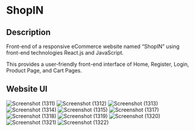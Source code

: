 # ShopIN

## Description
Front-end of a responsive eCommerce website named “ShopIN” using front-end technologies React.js and JavaScript.

This provides a user-friendly front-end interface of Home, Register, Login, Product Page, and Cart Pages.

## Website UI

![Screenshot (1311)](https://user-images.githubusercontent.com/102828957/177046954-fa684b48-d167-45e6-a232-d928f8c7e866.png)
![Screenshot (1312)](https://user-images.githubusercontent.com/102828957/177553954-e93bf965-84ca-41bc-b61f-0e1f1a025cac.png)
![Screenshot (1313)](https://user-images.githubusercontent.com/102828957/177554073-188df793-f37a-4561-a0ef-1493a3fdfb06.png)
![Screenshot (1314)](https://user-images.githubusercontent.com/102828957/177554088-256de7c0-cf0b-4710-9f22-80de89aa3dd0.png)
![Screenshot (1315)](https://user-images.githubusercontent.com/102828957/177554101-7ce9656f-6fa5-4291-ae8e-7e506e433a10.png)
![Screenshot (1317)](https://user-images.githubusercontent.com/102828957/177554181-7fbadce4-9a19-488b-b8ce-e4e252e12fcf.png)
![Screenshot (1318)](https://user-images.githubusercontent.com/102828957/177554195-7250eb15-942d-401e-b73d-23dc7ece6d3e.png)
![Screenshot (1319)](https://user-images.githubusercontent.com/102828957/177554208-591136d0-0922-447c-90ea-1956e63f35e6.png)
![Screenshot (1320)](https://user-images.githubusercontent.com/102828957/177554222-9c8537ba-3c17-4663-aa55-34960487aaa7.png)
![Screenshot (1321)](https://user-images.githubusercontent.com/102828957/177554234-8bf8c2fe-fe3c-4fb4-9dbe-4e03431ed3d7.png)
![Screenshot (1322)](https://user-images.githubusercontent.com/102828957/177554254-ab1ba483-c777-400c-832f-590cf76c67d9.png)
